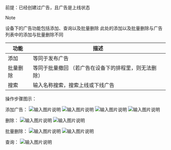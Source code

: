 前提：已经创建过广告，且广告是上线状态

Note

设备下的广告功能包括添加、查询以及批量删除
此处的添加以及批量删除与广告列表中的添加与批量删除不同

| 功能  |  描述 |
|---|---|
| 添加  | 等同于发布广告  |
| 批量删除  | 等同于批量撤回 （若广告在设备下的排程里，则无法删除） |
| 搜索  | 输入名称搜索，搜索上线或下线广告  |

操作步骤图示：

添加广告：
![输入图片说明](https://images.gitee.com/uploads/images/2021/0512/155753_803d9038_8867015.png "屏幕截图.png")
![输入图片说明](https://images.gitee.com/uploads/images/2021/0512/155931_35a909a0_8867015.png "屏幕截图.png")
![输入图片说明](https://images.gitee.com/uploads/images/2021/0512/160039_cace8577_8867015.png "屏幕截图.png")
![输入图片说明](https://images.gitee.com/uploads/images/2021/0512/160125_61c1108c_8867015.png "屏幕截图.png")

删除：
![输入图片说明](https://images.gitee.com/uploads/images/2021/0512/160335_7f6e9d86_8867015.png "屏幕截图.png")
![输入图片说明](https://images.gitee.com/uploads/images/2021/0512/160600_01ba3209_8867015.png "屏幕截图.png")

批量删除：
![输入图片说明](https://images.gitee.com/uploads/images/2021/0512/160737_485ccf8f_8867015.png "屏幕截图.png")
![输入图片说明](https://images.gitee.com/uploads/images/2021/0512/160600_01ba3209_8867015.png "屏幕截图.png")

查询：
![输入图片说明](https://images.gitee.com/uploads/images/2021/0517/175857_63476c6a_8867015.png "屏幕截图.png")
